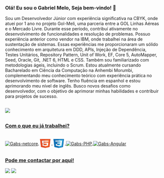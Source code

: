 ### Olá! Eu sou o Gabriel Melo, Seja bem-vindo! 👋

Sou um Desenvolvedor Júnior com experiência significativa na CBYK, onde atuei por 1 ano no projeto Gol-Meli, uma parceria entre a GOL Linhas Aéreas e o Mercado Livre. Durante esse período, contribuí ativamente no desenvolvimento de funcionalidades e resolução de problemas.
Possuo experiência anterior como vendor na IBM, onde trabalhei na área de sustentação de sistemas. Essas experiências me proporcionaram um sólido conhecimento em arquitetura em DDD, APIs, Injeção de Dependência, Testes Unitários, Repository Pattern, Unit of Work, EF, Core 5, AutoMapper, Seed, Oracle, Git, .NET 6, HTML e CSS. Também sou familiarizado com metodologias ágeis, incluindo o Scrum.
Estou atualmente cursando Bacharelado em Ciência da Computação na Anhembi Morumbi, complementando meu conhecimento teórico com experiência prática no desenvolvimento de software. Tenho fluência em espanhol e estou aprimorando meu nível de inglês.
Busco novos desafios como desenvolvedor, com o objetivo de aprimorar minhas habilidades e contribuir para projetos de sucesso.

##

<div>
  <a href="https://beacons.ai/melogab">
  <img height="180em" src="https://github-readme-stats.vercel.app/api?username=MeloGab&show_icons=true&theme=dracula&include_all_commits=true&count_private=true"/>       
</div>
  
  ##
  
  ### Com o que eu já trabalhei?
  
 <div style="display: inline_block"><br>
  <img align="center" alt="Gabs-netcore" height="40" width="40" src="https://cdn.jsdelivr.net/gh/devicons/devicon/icons/dotnetcore/dotnetcore-original.svg">
  <img align="center" alt="Gabs-HTML" height="30" width="40" src="https://raw.githubusercontent.com/devicons/devicon/master/icons/html5/html5-original.svg">
  <img align="center" alt="Gabs-CSS" height="30" width="40" src="https://raw.githubusercontent.com/devicons/devicon/master/icons/css3/css3-original.svg">
  <img align="center" alt="Gabs-PHP" height="40" width="40" src="https://cdn.jsdelivr.net/gh/devicons/devicon/icons/php/php-plain.svg">
  <img align="center" alt="Gabs-Angular" height="40" width="40" src="https://cdn.jsdelivr.net/gh/devicons/devicon/icons/angularjs/angularjs-original.svg">          
</div>
  
  ##
  
  ### Pode me contactar por aqui!
  
  <div>
  <a href = "mailto:gmmelo.santos@gmail.com"><img src="https://img.shields.io/badge/Gmail-D14836?style=for-the-badge&logo=gmail&logoColor=white" target="_blank"></a>
  <a href="https://www.linkedin.com/in/gabrielmelosantos/" target="_blank"><img src="https://img.shields.io/badge/-LinkedIn-%230077B5?style=for-the-badge&logo=linkedin&logoColor=white" target="_blank"></a>   
</div>

  
  
